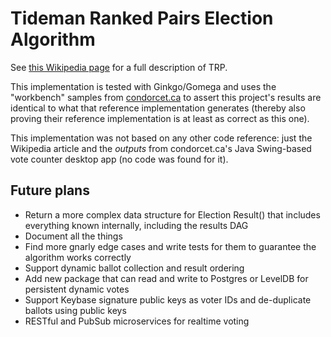 # Tideman Ranked Pairs Election Algorithm

See [this Wikipedia page](https://en.wikipedia.org/wiki/Ranked_pairs) for a full description of TRP.

This implementation is tested with Ginkgo/Gomega and uses the "workbench" samples from [condorcet.ca](https://condorcet.ca/workbench/workbench-tabs/) to assert this project's results are identical to what that reference implementation generates (thereby also proving their reference implementation is at least as correct as this one).

This implementation was not based on any other code reference: just the Wikipedia article and the *outputs* from condorcet.ca's Java Swing-based vote counter desktop app (no code was found for it).

## Future plans

* Return a more complex data structure for Election Result() that includes everything known internally, including the results DAG
* Document all the things
* Find more gnarly edge cases and write tests for them to guarantee the algorithm works correctly
* Support dynamic ballot collection and result ordering
* Add new package that can read and write to Postgres or LevelDB for persistent dynamic votes
* Support Keybase signature public keys as voter IDs and de-duplicate ballots using public keys
* RESTful and PubSub microservices for realtime voting
